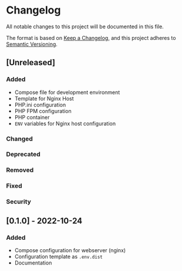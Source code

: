 # Changelog

All notable changes to this project will be documented in this file.

The format is based on [Keep a Changelog](https://keepachangelog.com/en/1.0.0/),
and this project adheres to [Semantic Versioning](https://semver.org/spec/v2.0.0.html).

## [Unreleased]

### Added

- Compose file for development environment
- Template for Nginx Host
- PHP.ini configuration
- PHP FPM configuration
- PHP container
- `ENV` variables for Nginx host configuration

### Changed


### Deprecated

### Removed

### Fixed

### Security

## [0.1.0] - 2022-10-24

### Added

- Compose configuration for webserver (nginx)
- Configuration template as `.env.dist`
- Documentation